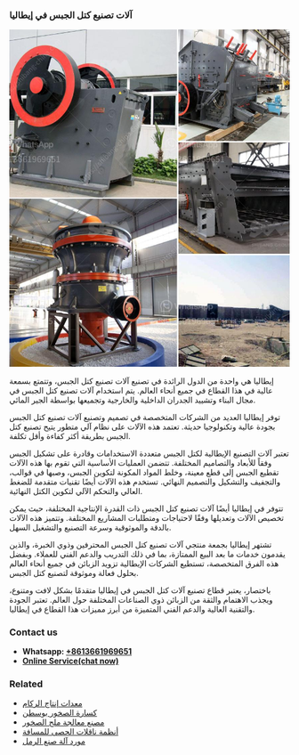 <h3>آلات تصنيع كتل الجبس في إيطاليا</h3><img src='1701746189.jpg' alt=''><p>إيطاليا هي واحدة من الدول الرائدة في تصنيع آلات تصنيع كتل الجبس، وتتمتع بسمعة عالية في هذا القطاع في جميع أنحاء العالم. يتم استخدام آلات تصنيع كتل الجبس في مجال البناء وتشييد الجدران الداخلية والخارجية وتجميعها بواسطة الجير المائي.</p><p>توفر إيطاليا العديد من الشركات المتخصصة في تصميم وتصنيع آلات تصنيع كتل الجبس بجودة عالية وتكنولوجيا حديثة. تعتمد هذه الآلات على نظام آلي متطور يتيح تصنيع كتل الجبس بطريقة أكثر كفاءة وأقل تكلفة.</p><p>تعتبر آلات التصنيع الإيطالية لكتل الجبس متعددة الاستخدامات وقادرة على تشكيل الجبس وفقاً للأبعاد والتصاميم المختلفة. تتضمن العمليات الأساسية التي تقوم بها هذه الآلات تقطيع الجبس إلى قطع معينة، وخلط المواد المكونة لتكوين الجبس، وصبها في قوالب، والتجفيف والتشكيل والتصميم النهائي. تستخدم هذه الآلات أيضًا تقنيات متقدمة للضغط العالي والتحكم الآلي لتكوين الكتل النهائية.</p><p>تتوفر في إيطاليا أيضًا آلات تصنيع كتل الجبس ذات القدرة الإنتاجية المختلفة، حيث يمكن تخصيص الآلات وتعديلها وفقًا لاحتياجات ومتطلبات المشاريع المختلفة. وتتميز هذه الآلات بالدقة والموثوقية وسرعة التصنيع والتشغيل السهل.</p><p>تشتهر إيطاليا بجمعة منتجي آلات تصنيع كتل الجبس المحترفين وذوي الخبرة، والذين يقدمون خدمات ما بعد البيع الممتازة، بما في ذلك التدريب والدعم الفني للعملاء. وبفضل هذه الفرق المتخصصة، تستطيع الشركات الإيطالية تزويد الزبائن في جميع أنحاء العالم بحلول فعالة وموثوقة لتصنيع كتل الجبس.</p><p>باختصار، يعتبر قطاع تصنيع آلات كتل الجبس في إيطاليا متقدمًا بشكل لافت ومتنوع، ويجذب الاهتمام والثقة من الزبائن ذوي الصناعات المختلفة حول العالم. تعتبر الجودة والتقنية العالية والدعم الفني المتميزة من أبرز مميزات هذا القطاع في إيطاليا.</p><h3>Contact us</h3><ul><li><strong>Whatsapp:&nbsp;<a href="https://wa.me/8613661969651">+8613661969651</a></strong></li><li><a href="https://swt.shibang-china.com/?git&amp;zhl&amp;آلات تصنيع كتل الجبس في إيطاليا"><strong>Online Service(chat now)</strong></a></li></ul><h3>Related</h3><ul><li><a href='معدات إنتاج الركام.md'>معدات إنتاج الركام</a></li><li><a href='كسارة الصخور بوسطن.md'>كسارة الصخور بوسطن</a></li><li><a href='مصنع معالجة ملح الصخور.md'>مصنع معالجة ملح الصخور</a></li><li><a href='أنظمة ناقلات الحصى للمسافة.md'>أنظمة ناقلات الحصى للمسافة</a></li><li><a href='مورد آلة صنع الرمل.md'>مورد آلة صنع الرمل</a></li></ul>